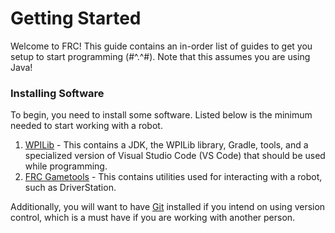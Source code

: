 # Getting Started

Welcome to FRC! This guide contains an in-order list of guides to get you setup to start programming (#^.^#). Note that this assumes you are using Java!

### Installing Software

To begin, you need to install some software. Listed below is the minimum needed to start working with a robot.

1. [WPILib](https://docs.wpilib.org/en/stable/docs/zero-to-robot/step-2/wpilib-setup.html) - This contains a JDK, the WPILib library, Gradle, tools, and a specialized version of Visual Studio Code (VS Code) that should be used while programming.
2. [FRC Gametools](https://docs.wpilib.org/en/stable/docs/zero-to-robot/step-2/frc-game-tools.html) - This contains utilities used for interacting with a robot, such as DriverStation.

Additionally, you will want to have [Git](https://git-scm.com/) installed if you intend on using version control, which is a must have if you are working with another person.
